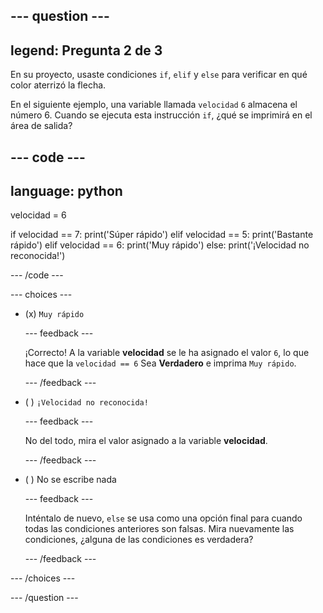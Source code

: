 
--- question ---
---
legend: Pregunta 2 de 3
---

En su proyecto, usaste condiciones `if`, `elif` y `else` para verificar en qué color aterrizó la flecha.

En el siguiente ejemplo, una variable llamada `velocidad` `6` almacena el número 6. Cuando se ejecuta esta instrucción `if`, ¿qué se imprimirá en el área de salida?

--- code ---
---
language: python
---
velocidad = 6

if velocidad == 7: print('Súper rápido') elif velocidad == 5: print('Bastante rápido') elif velocidad == 6: print('Muy rápido') else: print('¡Velocidad no reconocida!')

--- /code ---

--- choices ---

- (x) `Muy rápido`

  --- feedback ---

  ¡Correcto! A la variable **velocidad** se le ha asignado el valor `6`, lo que hace que la `velocidad == 6` Sea **Verdadero** e imprima `Muy rápido`.

  --- /feedback ---

- ( ) `¡Velocidad no reconocida!`

  --- feedback ---

  No del todo, mira el valor asignado a la variable **velocidad**.

  --- /feedback ---

- ( ) No se escribe nada

  --- feedback ---

  Inténtalo de nuevo, `else` se usa como una opción final para cuando todas las condiciones anteriores son falsas. Mira nuevamente las condiciones, ¿alguna de las condiciones es verdadera?

  --- /feedback ---

--- /choices ---

--- /question ---
